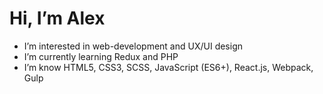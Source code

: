<h1>Hi, I’m Alex</h1>
<ul>
  <li>I’m interested in web-development and UX/UI design</li>
  <li>I’m currently learning Redux and PHP</li>
  <li>I’m know HTML5, CSS3, SCSS, JavaScript (ES6+), React.js, Webpack, Gulp</li>
</ul>
